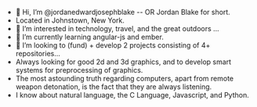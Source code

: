 - 👋 Hi, I’m @jordanedwardjosephblake -- OR Jordan Blake for short.
- Located in Johnstown, New York.
- 👀 I’m interested in technology, travel, and the great outdoors ...
- 🌱 I’m currently learning angular-js and ember.
- 💞️ I’m looking to (fund) + develop 2 projects consisting of 4+ repositories...
- Always looking for good 2d and 3d graphics, and to develop smart systems for preprocessing of graphics.
- The most astounding truth regarding computers, apart from remote weapon detonation, is the fact that they are always
listening.
- I know about natural language, the C Language, Javascript, and Python.

